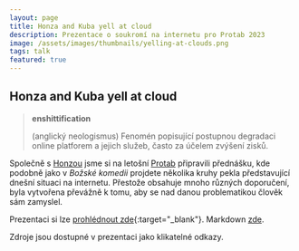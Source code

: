```yaml
---
layout: page
title: Honza and Kuba yell at cloud
description: Prezentace o soukromí na internetu pro Protab 2023
image: /assets/images/thumbnails/yelling-at-clouds.png
tags: talk
featured: true
---
```


## Honza and Kuba yell at cloud

> **enshittification**
> 
> (anglický neologismus) Fenomén popisující postupnou degradaci online platforem a jejich služeb, často za účelem zvýšení zisků.

Společně s [Honzou](https://blackblog.cz/) jsme si na letošní [Protab](https://protab.cz/) připravili přednášku, kde podobně jako v *Božské komedii* projdete několika kruhy pekla představující dnešní situaci na internetu. Přestože obsahuje mnoho různých doporučení, byla vytvořena převážně k tomu, aby se nad danou problematikou člověk sám zamyslel.

Prezentaci si lze [prohlédnout zde](https://jc.ggu.cz/clouds/#1){:target="_blank"}. Markdown [zde](https://git.sr.ht/~yagarea/yelling-at-clouds/).

Zdroje jsou dostupné v prezentaci jako klikatelné odkazy. 